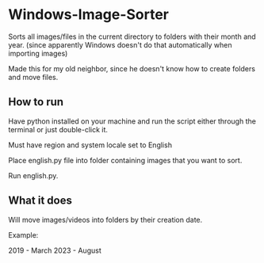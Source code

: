 # Windows-Image-Sorter
Sorts all images/files in the current directory to folders with their month and year. (since apparently Windows doesn't do that automatically when importing images)

Made this for my old neighbor, since he doesn't know how to create folders and move files.

## How to run
Have python installed on your machine and run the script either through the terminal or just double-click it.


Must have region and system locale set to English

Place english.py file into folder containing images that you want to sort.

Run english.py.

## What it does

Will move images/videos into folders by their creation date.

Example:

2019 - March
2023 - August